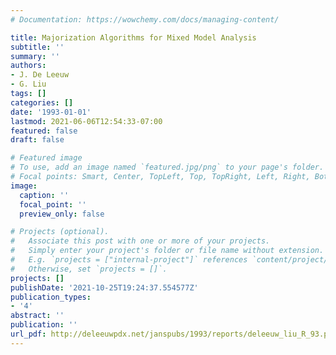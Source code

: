 ```yaml
---
# Documentation: https://wowchemy.com/docs/managing-content/

title: Majorization Algorithms for Mixed Model Analysis
subtitle: ''
summary: ''
authors:
- J. De Leeuw
- G. Liu
tags: []
categories: []
date: '1993-01-01'
lastmod: 2021-06-06T12:54:33-07:00
featured: false
draft: false

# Featured image
# To use, add an image named `featured.jpg/png` to your page's folder.
# Focal points: Smart, Center, TopLeft, Top, TopRight, Left, Right, BottomLeft, Bottom, BottomRight.
image:
  caption: ''
  focal_point: ''
  preview_only: false

# Projects (optional).
#   Associate this post with one or more of your projects.
#   Simply enter your project's folder or file name without extension.
#   E.g. `projects = ["internal-project"]` references `content/project/deep-learning/index.md`.
#   Otherwise, set `projects = []`.
projects: []
publishDate: '2021-10-25T19:24:37.554577Z'
publication_types:
- '4'
abstract: ''
publication: ''
url_pdf: http://deleeuwpdx.net/janspubs/1993/reports/deleeuw_liu_R_93.pdf
---
```

